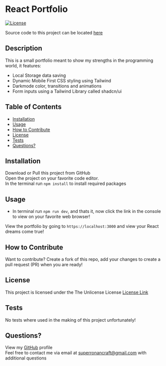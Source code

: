 # React Portfolio

[![License](https://img.shields.io/badge/license-Unlicense-blue.svg)](http://unlicense.org/)

Source code to this project can be located [here](index.html)

## Description

This is a small portfolio meant to show my strengths in the programming world, it features:

- Local Storage data saving
- Dynamic Mobile First CSS styling using Tailwind
- Darkmode color, transitions and animations
- Form inputs using a Tailwind Library called shadcn/ui

## Table of Contents

- [Installation](#installation)
- [Usage](#usage)
- [How to Contribute](#how-to-contribute)
- [License](#license)
- [Tests](#tests)
- [Questions?](#questions)

## Installation

Download or Pull this project from GitHub <br />Open the project on your favorite code editor. <br />In the terminal run `npm install` to install required packages

## Usage

- In terminal run `npm run dev`, and thats it, now click the link in the console to view on your favorite web browser!

View the portfolio by going to `https://localhost:3000` and view your React dreams come true!

## How to Contribute

Want to contribute? Create a fork of this repo, add your changes to create a pull request (PR) when you are ready!

## License

This project is licensed under the The Unlicense License
[License Link](http://unlicense.org/)

## Tests

No tests where used in the making of this project unfortunately!

## Questions?

View my [GitHub](https://github.com/SuperRonanCraft) profile  
Feel free to contact me via email at superronancraft@gmail.com with additional questions
